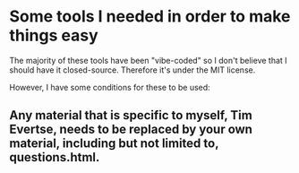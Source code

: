 # Some tools I needed in order to make things easy

The majority of these tools have been "vibe-coded" so I don't believe that I should have it closed-source. Therefore it's under the MIT license.

However, I have some conditions for these to be used:

## Any material that is specific to myself, Tim Evertse, needs to be replaced by your own material, including but not limited to, questions.html. 
